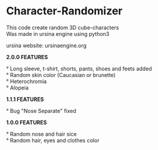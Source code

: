 # Character-Randomizer

This code create random 3D cube-characters <br>
Was made in ursina engine using python3 <br>
<p>ursina website: ursinaengine.org</p>

<p><b>2.0.0 FEATURES</b></p>
° Long sleeve, t-shirt, shorts, pants, shoes and feets added <br>
° Random skin color (Caucasian or brunette) <br>
° Heterochromia <br>
° Alopeia


<p><b>1.1.1 FEATURES</p></b>
° Bug "Nose Separate" fixed <br>


<p><b>1.0.0 FEATURES</p></b>
° Random nose and hair sice <br>
° Random hair, eyes and clothes color
